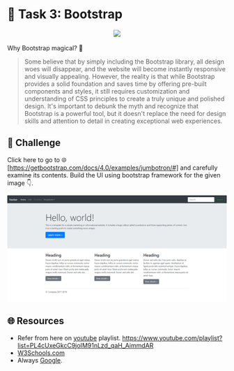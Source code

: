 
# **:star2: Task 3: Bootstrap**

<p align="center">
    <img src="https://media0.giphy.com/media/3oKIPnAiaMCws8nOsE/giphy.gif?cid=ecf05e47xd4ikhqf7m83644anu6w4b0704omheyrboakdezm&ep=v1_gifs_search&rid=giphy.gif&ct=g">
</p>

Why Bootstrap magical? 🤔

 > Some believe that by simply including the Bootstrap library, all design woes will disappear, and the website will become instantly responsive and visually appealing. However, the reality is that while Bootstrap provides a solid foundation and saves time by offering pre-built components and styles, it still requires customization and understanding of CSS principles to create a truly unique and polished design. It's important to debunk the myth and recognize that Bootstrap is a powerful tool, but it doesn't replace the need for design skills and attention to detail in creating exceptional web experiences.

## **:pushpin: Challenge**  
Click here to go to 🌐 [https://getbootstrap.com/docs/4.0/examples/jumbotron/#] and carefully examine its contents. Build the UI using bootstrap framework for the given image 👇.

 ![bootstrap]



## **🌐 Resources**
 - Refer from here on [youtube] playlist.
   https://www.youtube.com/playlist?list=PL4cUxeGkcC9joIM91nLzd_qaH_AimmdAR
 - [W3Schools.com]
 - Always [Google].


<!-- links -->
[https://getbootstrap.com/docs/4.0/examples/jumbotron/#]: https://getbootstrap.com/docs/4.0/examples/jumbotron/#
[bootstrap]:../screenshots/task3.png
[youtube]:https://www.youtube.com/playlist?list=PL4cUxeGkcC9joIM91nLzd_qaH_AimmdAR
[W3Schools.com]:https://www.w3schools.com/css/
[Google]:https://https://www.google.com/


